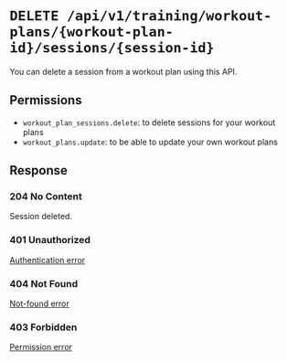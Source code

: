# `DELETE /api/v1/training/workout-plans/{workout-plan-id}/sessions/{session-id}`
You can delete a session from a workout plan using this API.


## Permissions

- `workout_plan_sessions.delete`: to delete sessions for your workout plans
- `workout_plans.update`: to be able to update your own workout plans

## Response

### 204 No Content
Session deleted.

### 401 Unauthorized
[Authentication error](../../../_globals/authentication-errors.md)

### 404 Not Found
[Not-found error](../../../_globals/not-found-errors.md)

### 403 Forbidden
[Permission error](../../../_globals/permission-errors.md)

